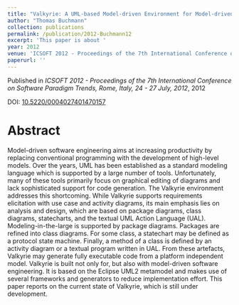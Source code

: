 ```yaml
---
title: "Valkyrie: A UML-based Model-driven Environment for Model-driven Software Engineering"
author: "Thomas Buchmann"
collection: publications
permalink: /publication/2012-Buchmann12
excerpt: 'This paper is about '
year: 2012
venue: 'ICSOFT 2012 - Proceedings of the 7th International Conference on Software Paradigm Trends, Rome, Italy, 24 - 27 July, 2012'
paperurl: ''
---
```


Published in *ICSOFT 2012 - Proceedings of the 7th International Conference on Software Paradigm Trends, Rome, Italy, 24 - 27 July, 2012*, 2012

DOI: [10.5220/0004027401470157](https://doi.org/10.5220/0004027401470157)

Abstract
=====

Model-driven software engineering aims at increasing productivity by replacing conventional programming with the development of high-level models. Over the years, UML has been established as a standard modeling language which is supported by a large number of tools. Unfortunately, many of these tools primarily focus on graphical editing of diagrams and lack sophisticated support for code generation. The Valkyrie environment addresses this shortcoming. While Valkyrie supports requirements elicitation with use case and activity diagrams, its main emphasis lies on analysis and design, which are based on package diagrams, class diagrams, statecharts, and the textual UML Action Language (UAL). Modeling-in-the-large is supported by package diagrams. Packages are refined into class diagrams. For some class, a statechart may be defined as a protocol state machine. Finally, a method of a class is defined by an activity diagram or a textual program written in UAL. From these artefacts, Valkyrie may generate fully executable code from a platform independent model. Valkyrie is built not only for, but also with model-driven software engineering. It is based on the Eclipse UML2 metamodel and makes use of several frameworks and generators to reduce implementation effort. This paper reports on the current state of Valkyrie, which is still under development.